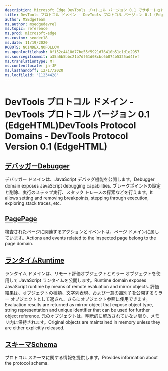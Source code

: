 ```yaml
---
description: Microsoft Edge DevTools プロトコル バージョン 0.1 でサポートされているドメインの参照リスト。
title: DevTools プロトコル ドメイン - DevTools プロトコル バージョン 0.1 (EdgeHTML)
author: MSEdgeTeam
ms.author: msedgedevrel
ms.topic: reference
ms.prod: microsoft-edge
ms.custom: seodec18
ms.date: 11/19/2020
ROBOTS: NOINDEX,NOFOLLOW
ms.openlocfilehash: 0f152c4418d77be55f5921d76410b51c1d1e2957
ms.sourcegitcommit: a35a6b5bbc21b7df61d08cbc6b074b5325ad4fef
ms.translationtype: MT
ms.contentlocale: ja-JP
ms.lasthandoff: 12/17/2020
ms.locfileid: "11234428"
---
```

# <span data-ttu-id="ebcf7-103">DevTools プロトコル ドメイン - DevTools プロトコル バージョン 0.1 (EdgeHTML)</span><span class="sxs-lookup"><span data-stu-id="ebcf7-103">DevTools Protocol Domains - DevTools Protocol Version 0.1 (EdgeHTML)</span></span>  

## [<span data-ttu-id="ebcf7-104">デバッガー</span><span class="sxs-lookup"><span data-stu-id="ebcf7-104">Debugger</span></span>](debugger.md)  

<span data-ttu-id="ebcf7-105">デバッガー ドメインは、JavaScript デバッグ機能を公開します。</span><span class="sxs-lookup"><span data-stu-id="ebcf7-105">Debugger domain exposes JavaScript debugging capabilities.</span></span> <span data-ttu-id="ebcf7-106">ブレークポイントの設定と削除、実行のステップ実行、スタック トレースの探索などを行えます。</span><span class="sxs-lookup"><span data-stu-id="ebcf7-106">It allows setting and removing breakpoints, stepping through execution, exploring stack traces, etc.</span></span>
## [<span data-ttu-id="ebcf7-107">Page</span><span class="sxs-lookup"><span data-stu-id="ebcf7-107">Page</span></span>](page.md)
<span data-ttu-id="ebcf7-108">検査されたページに関連するアクションとイベントは、ページ ドメインに属しています。</span><span class="sxs-lookup"><span data-stu-id="ebcf7-108">Actions and events related to the inspected page belong to the page domain.</span></span>
## [<span data-ttu-id="ebcf7-109">ランタイム</span><span class="sxs-lookup"><span data-stu-id="ebcf7-109">Runtime</span></span>](runtime.md)
<span data-ttu-id="ebcf7-110">ランタイム ドメインは、リモート評価オブジェクトとミラー オブジェクトを使用して JavaScript ランタイムを公開します。</span><span class="sxs-lookup"><span data-stu-id="ebcf7-110">Runtime domain exposes JavaScript runtime by means of remote evaluation and mirror objects.</span></span> <span data-ttu-id="ebcf7-111">評価結果は、オブジェクトの種類、文字列表現、および一意の識別子を公開するミラー オブジェクトとして返され、さらにオブジェクト参照に使用できます。</span><span class="sxs-lookup"><span data-stu-id="ebcf7-111">Evaluation results are returned as mirror object that expose object type, string representation and unique identifier that can be used for further object reference.</span></span> <span data-ttu-id="ebcf7-112">元のオブジェクトは、明示的に解放されていない限り、メモリ内に保持されます。</span><span class="sxs-lookup"><span data-stu-id="ebcf7-112">Original objects are maintained in memory unless they are either explicitly released.</span></span>
## [<span data-ttu-id="ebcf7-113">スキーマ</span><span class="sxs-lookup"><span data-stu-id="ebcf7-113">Schema</span></span>](schema.md)
<span data-ttu-id="ebcf7-114">プロトコル スキーマに関する情報を提供します。</span><span class="sxs-lookup"><span data-stu-id="ebcf7-114">Provides information about the protocol schema.</span></span>
